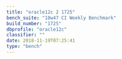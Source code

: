```yaml
---
title: "oracle12c 2 1725"
bench_suite: "18w47 CI Weekly Benchmark"
build_number: "1725"
dbprofile: "oracle12c"
classifier: ""
date: 2018-11-19T07:25:41
type: "bench"
---
```

